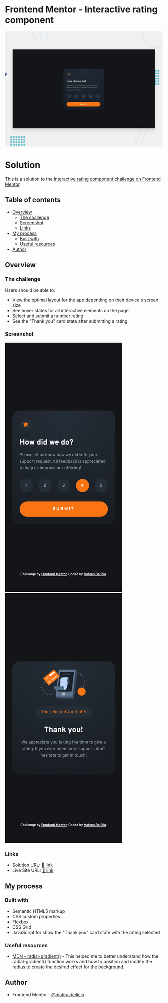 # Frontend Mentor - Interactive rating component

![Design preview for the Interactive rating component coding challenge](./design/desktop-preview.jpg)

# Solution

This is a solution to the [Interactive rating component challenge on Frontend Mentor](https://www.frontendmentor.io/challenges/interactive-rating-component-koxpeBUmI).

## Table of contents

- [Overview](#overview)
  - [The challenge](#the-challenge)
  - [Screenshot](#screenshot)
  - [Links](#links)
- [My process](#my-process)
  - [Built with](#built-with)
  - [Useful resources](#useful-resources)
- [Author](#author)

## Overview

### The challenge

Users should be able to:

- View the optimal layout for the app depending on their device's screen size
- See hover states for all interactive elements on the page
- Select and submit a number rating
- See the "Thank you" card state after submitting a rating

### Screenshot

![](./images/results/mobile-rating-result.png)
![](./images/results/mobile-thanks-result.png)

### Links

- Solution URL: [🔗 link](https://github.com/mateusbelicio/interactive-rating-component)
- Live Site URL: [🔗 link](https://mateusbelicio.github.io/interactive-rating-component/)

## My process

### Built with

- Semantic HTML5 markup
- CSS custom properties
- Flexbox
- CSS Grid
- JavaScript for show the "Thank you" card state with the rating selected

### Useful resources

- [MDN - radial-gradient()](https://developer.mozilla.org/en-US/docs/Web/CSS/gradient/radial-gradient) - This helped me to better understand how the radial-gradient() function works and how to position and modify the radius to create the desired effect for the background.

## Author

- Frontend Mentor - [@mateusbelicio](https://www.frontendmentor.io/profile/mateusbelicio)
